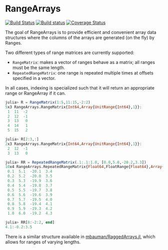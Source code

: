 # RangeArrays

[![Build Status](https://travis-ci.org/JuliaArrays/RangeArrays.jl.svg?branch=master)](https://travis-ci.org/JuliaArrays/RangeArrays.jl) [![Build status](https://ci.appveyor.com/api/projects/status/nhlhndm60n7p77m3?svg=true)](https://ci.appveyor.com/project/mbauman/rangearrays-jl) [![Coverage Status](https://coveralls.io/repos/github/JuliaArrays/RangeArrays.jl/badge.svg?branch=master)](https://coveralls.io/github/JuliaArrays/RangeArrays.jl?branch=master)

The goal of RangeArrays is to provide efficient and convenient array data
structures where the columns of the arrays are generated (on the fly) by Ranges.

Two different types of range matrices are currently supported:
* `RangeMatrix`: makes a vector of ranges behave as a matrix; all ranges must be the same length.
* `RepeatedRangeMatrix`: one range is repeated multiple times at offsets specified in a vector.

In all cases, indexing is specialized such that it will return an appropriate range or RangeArray if it can.

```jl
julia> R = RangeMatrix(1:5,11:15,-2:2)
5x3 RangeArrays.RangeMatrix{Int64,Array{UnitRange{Int64},1}}:
 1  11  -2
 2  12  -1
 3  13   0
 4  14   1
 5  15   2

julia> R[2:3,:]
2x3 RangeArrays.RangeMatrix{Int64,Array{UnitRange{Int64},1}}:
 2  12  -1
 3  13   0

julia> RR = RepeatedRangeMatrix(.1:.1:1.0, [0.0,5.0,-20.2,3.3])
10x4 RangeArrays.RepeatedRangeMatrix{Float64,FloatRange{Float64},Array{Float64,1}}:
 0.1  5.1  -20.1  3.4
 0.2  5.2  -20.0  3.5
 0.3  5.3  -19.9  3.6
 0.4  5.4  -19.8  3.7
 0.5  5.5  -19.7  3.8
 0.6  5.6  -19.6  3.9
 0.7  5.7  -19.5  4.0
 0.8  5.8  -19.4  4.1
 0.9  5.9  -19.3  4.2
 1.0  6.0  -19.2  4.3

julia> RR[8:-2:2, end]
4.1:-0.2:3.5
```

There is a similar structure available in
[mbauman/RaggedArrays.jl](http://github.com/mbauman/RaggedArrays.jl), which allows for
ranges of varying lengths.
